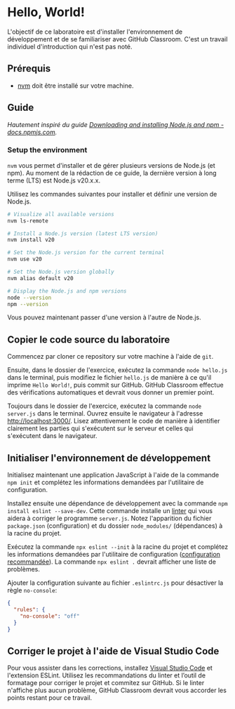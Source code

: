 # Hello, World!

L'objectif de ce laboratoire est d'installer l'environnement de développement et de se familiariser avec GitHub Classroom.
C'est un travail individuel d'introduction qui n'est pas noté.

## Prérequis

- [nvm](https://github.com/nvm-sh/nvm#installing-and-updating) doit être installé sur votre machine.

## Guide

_Hautement inspiré du guide [Downloading and installing Node.js and npm - docs.npmjs.com](https://docs.npmjs.com/downloading-and-installing-node-js-and-npm)._

### Setup the environment

`nvm` vous permet d'installer et de gérer plusieurs versions de Node.js (et npm). Au moment de la rédaction de ce guide, la dernière version à long terme (LTS) est Node.js v20.x.x.

Utilisez les commandes suivantes pour installer et définir une version de Node.js.

```sh
# Visualize all available versions
nvm ls-remote

# Install a Node.js version (latest LTS version)
nvm install v20

# Set the Node.js version for the current terminal
nvm use v20

# Set the Node.js version globally
nvm alias default v20

# Display the Node.js and npm versions
node --version
npm --version
```

Vous pouvez maintenant passer d'une version à l'autre de Node.js.

## Copier le code source du laboratoire

Commencez par cloner ce repository sur votre machine à l'aide de `git`.

Ensuite, dans le dossier de l'exercice, exécutez la commande `node hello.js` dans le terminal, puis modifiez le fichier `hello.js` de manière à ce qu'il imprime `Hello World!`, puis commit sur GitHub.
GitHub Classroom effectue des vérifications automatiques et devrait vous donner un premier point.

Toujours dans le dossier de l'exercice, exécutez la commande `node server.js` dans le terminal.
Ouvrez ensuite le navigateur à l'adresse [http://localhost:3000/](http://localhost:3000).
Lisez attentivement le code de manière à identifier clairement les parties qui s'exécutent sur le serveur et celles qui s'exécutent dans le navigateur.

## Initialiser l'environnement de développement

Initialisez maintenant une application JavaScript à l'aide de la commande `npm init` et complétez les informations demandées par l'utilitaire de configuration.

Installez ensuite une dépendance de développement avec la commande `npm install eslint --save-dev`.
Cette commande installe un [linter](<https://en.wikipedia.org/wiki/Lint_(software)>) qui vous aidera à corriger le programme `server.js`.
Notez l'apparition du fichier `package.json` (configuration) et du dossier `node_modules/` (dépendances) à la racine du projet.

Exécutez la commande `npx eslint --init` à la racine du projet et complétez les informations demandées par l'utilitaire de configuration ([configuration recommandée](./configuration-eslint.md)). La commande `npx eslint .` devrait afficher une liste de problèmes.

Ajouter la configuration suivante au fichier `.eslintrc.js` pour désactiver la règle `no-console`:

```json
{
  "rules": {
    "no-console": "off"
  }
}
```

## Corriger le projet à l'aide de Visual Studio Code

Pour vous assister dans les corrections, installez [Visual Studio Code](https://code.visualstudio.com/) et l'extension ESLint.
Utilisez les recommandations du linter et l’outil de formatage pour corriger le projet et commitez sur GitHub.
Si le linter n'affiche plus aucun problème, GitHub Classroom devrait vous accorder les points restant pour ce travail.
